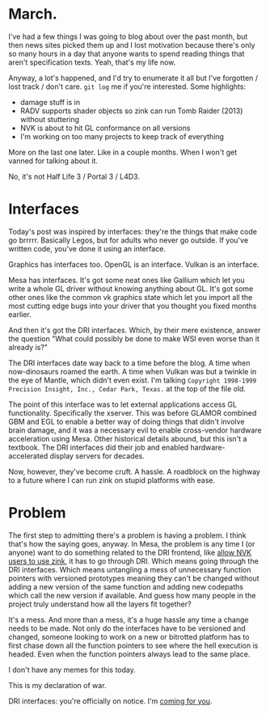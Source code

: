 # March.

I've had a few things I was going to blog about over the past month, but then news sites picked them up and I lost motivation because there's only so many hours in a day that anyone wants to spend reading things that aren't specification texts. Yeah, that's my life now.

Anyway, a lot's happened, and I'd try to enumerate it all but I've forgotten / lost track / don't care. `git log` me if you're interested. Some highlights:
* damage stuff is in
* RADV supports shader objects so zink can run Tomb Raider (2013) without stuttering
* NVK is about to hit GL conformance on all versions
* I'm working on too many projects to keep track of everything

More on the last one later. Like in a couple months. When I won't get vanned for talking about it.

No, it's not Half Life 3 / Portal 3 / L4D3.

# Interfaces
Today's post was inspired by interfaces: they're the things that make code go brrrrr. Basically Legos, but for adults who never go outside. If you've written code, you've done it using an interface.

Graphics has interfaces too. OpenGL is an interface. Vulkan is an interface.

Mesa has interfaces. It's got some neat ones like Gallium which let you write a whole GL driver without knowing anything about GL. It's got some other ones like the common vk graphics state which let you import all the most cutting edge bugs into your driver that you thought you fixed months earlier.

And then it's got the DRI interfaces. Which, by their mere existence, answer the question "What could possibly be done to make WSI even worse than it already is?"

The DRI interfaces date way back to a time before the blog. A time when now-dinosaurs roamed the earth. A time when Vulkan was but a twinkle in the eye of Mantle, which didn't even exist. I'm talking `Copyright 1998-1999 Precision Insight, Inc., Cedar Park, Texas.` at the top of the file old.

The point of this interface was to let external applications access GL functionality. Specifically the xserver. This was before GLAMOR combined GBM and EGL to enable a better way of doing things that didn't involve brain damage, and it was a necessary evil to enable cross-vendor hardware acceleration using Mesa. Other historical details abound, but this isn't a textbook. The DRI interfaces did their job and enabled hardware-accelerated display servers for decades.

Now, however, they've become cruft. A hassle. A roadblock on the highway to a future where I can run zink on stupid platforms with ease.

# Problem
The first step to admitting there's a problem is having a problem. I think that's how the saying goes, anyway. In Mesa, the problem is any time I (or anyone) want to do something related to the DRI frontend, like [allow NVK users to use zink](https://gitlab.freedesktop.org/mesa/mesa/-/merge_requests/27628), it has to go through DRI. Which means going through the DRI interfaces. Which means untangling a mess of unnecessary function pointers with versioned prototypes meaning they can't be changed without adding a new version of the same function and adding new codepaths which call the new version if available. And guess how many people in the project truly understand how all the layers fit together?

It's a mess. And more than a mess, it's a huge hassle any time a change needs to be made. Not only do the interfaces have to be versioned and changed, someone looking to work on a new or bitrotted platform has to first chase down all the function pointers to see where the hell execution is headed. Even when the function pointers always lead to the same place.

I don't have any memes for this today.

This is my declaration of war.

DRI interfaces: you're officially on notice. I'm [coming for you](https://gitlab.freedesktop.org/mesa/mesa/-/merge_requests/28138).